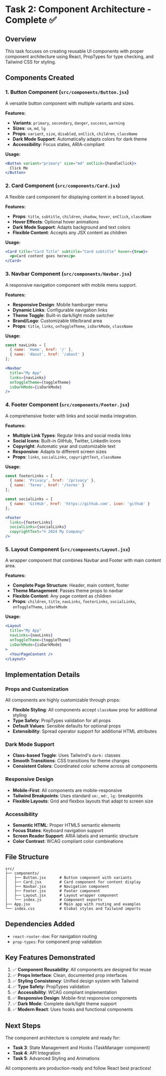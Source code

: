 # Task 2: Component Architecture - Complete ✅

## Overview
This task focuses on creating reusable UI components with proper component architecture using React, PropTypes for type checking, and Tailwind CSS for styling.

## Components Created

### 1. Button Component (`src/components/Button.jsx`)
A versatile button component with multiple variants and sizes.

**Features:**
- **Variants**: `primary`, `secondary`, `danger`, `success`, `warning`
- **Sizes**: `sm`, `md`, `lg`
- **Props**: `variant`, `size`, `disabled`, `onClick`, `children`, `className`
- **Dark Mode Support**: Automatically adapts colors for dark theme
- **Accessibility**: Focus states, ARIA-compliant

**Usage:**
```jsx
<Button variant="primary" size="md" onClick={handleClick}>
  Click Me
</Button>
```

### 2. Card Component (`src/components/Card.jsx`)
A flexible card component for displaying content in a boxed layout.

**Features:**
- **Props**: `title`, `subtitle`, `children`, `shadow`, `hover`, `onClick`, `className`
- **Hover Effects**: Optional hover animations
- **Dark Mode Support**: Adapts background and text colors
- **Flexible Content**: Accepts any JSX content as children

**Usage:**
```jsx
<Card title="Card Title" subtitle="Card subtitle" hover={true}>
  <p>Card content goes here</p>
</Card>
```

### 3. Navbar Component (`src/components/Navbar.jsx`)
A responsive navigation component with mobile menu support.

**Features:**
- **Responsive Design**: Mobile hamburger menu
- **Dynamic Links**: Configurable navigation links
- **Theme Toggle**: Built-in dark/light mode switcher
- **Brand/Logo**: Customizable title/brand area
- **Props**: `title`, `links`, `onToggleTheme`, `isDarkMode`, `className`

**Usage:**
```jsx
const navLinks = [
  { name: 'Home', href: '/' },
  { name: 'About', href: '/about' }
];

<Navbar 
  title="My App" 
  links={navLinks}
  onToggleTheme={toggleTheme}
  isDarkMode={isDarkMode}
/>
```

### 4. Footer Component (`src/components/Footer.jsx`)
A comprehensive footer with links and social media integration.

**Features:**
- **Multiple Link Types**: Regular links and social media links
- **Social Icons**: Built-in GitHub, Twitter, LinkedIn icons
- **Copyright**: Automatic year and customizable text
- **Responsive**: Adapts to different screen sizes
- **Props**: `links`, `socialLinks`, `copyrightText`, `className`

**Usage:**
```jsx
const footerLinks = [
  { name: 'Privacy', href: '/privacy' },
  { name: 'Terms', href: '/terms' }
];

const socialLinks = [
  { name: 'GitHub', href: 'https://github.com', icon: 'github' }
];

<Footer 
  links={footerLinks}
  socialLinks={socialLinks}
  copyrightText="© 2024 My Company"
/>
```

### 5. Layout Component (`src/components/Layout.jsx`)
A wrapper component that combines Navbar and Footer with main content area.

**Features:**
- **Complete Page Structure**: Header, main content, footer
- **Theme Management**: Passes theme props to navbar
- **Flexible Content**: Any page content as children
- **Props**: `children`, `title`, `navLinks`, `footerLinks`, `socialLinks`, `onToggleTheme`, `isDarkMode`

**Usage:**
```jsx
<Layout 
  title="My App"
  navLinks={navLinks}
  onToggleTheme={toggleTheme}
  isDarkMode={isDarkMode}
>
  <YourPageContent />
</Layout>
```

## Implementation Details

### Props and Customization
All components are highly customizable through props:
- **Flexible Styling**: All components accept `className` prop for additional styling
- **Type Safety**: PropTypes validation for all props
- **Default Values**: Sensible defaults for optional props
- **Extensibility**: Spread operator support for additional HTML attributes

### Dark Mode Support
- **Class-based Toggle**: Uses Tailwind's `dark:` classes
- **Smooth Transitions**: CSS transitions for theme changes
- **Consistent Colors**: Coordinated color scheme across all components

### Responsive Design
- **Mobile-First**: All components are mobile-responsive
- **Tailwind Breakpoints**: Uses standard `sm:`, `md:`, `lg:` breakpoints
- **Flexible Layouts**: Grid and flexbox layouts that adapt to screen size

### Accessibility
- **Semantic HTML**: Proper HTML5 semantic elements
- **Focus States**: Keyboard navigation support
- **Screen Reader Support**: ARIA labels and semantic structure
- **Color Contrast**: WCAG compliant color combinations

## File Structure
```
src/
├── components/
│   ├── Button.jsx      # Button component with variants
│   ├── Card.jsx        # Card component for content display
│   ├── Navbar.jsx      # Navigation component
│   ├── Footer.jsx      # Footer component
│   ├── Layout.jsx      # Layout wrapper component
│   └── index.js        # Component exports
├── App.jsx             # Main app with routing and examples
└── index.css           # Global styles and Tailwind imports
```

## Dependencies Added
- `react-router-dom`: For navigation routing
- `prop-types`: For component prop validation

## Key Features Demonstrated
1. ✅ **Component Reusability**: All components are designed for reuse
2. ✅ **Props Interface**: Clean, documented prop interfaces
3. ✅ **Styling Consistency**: Unified design system with Tailwind
4. ✅ **Type Safety**: PropTypes validation
5. ✅ **Accessibility**: WCAG compliant implementation
6. ✅ **Responsive Design**: Mobile-first responsive components
7. ✅ **Dark Mode**: Complete dark/light theme support
8. ✅ **Modern React**: Uses hooks and functional components

## Next Steps
The component architecture is complete and ready for:
- **Task 3**: State Management and Hooks (TaskManager component)
- **Task 4**: API Integration
- **Task 5**: Advanced Styling and Animations

All components are production-ready and follow React best practices!
